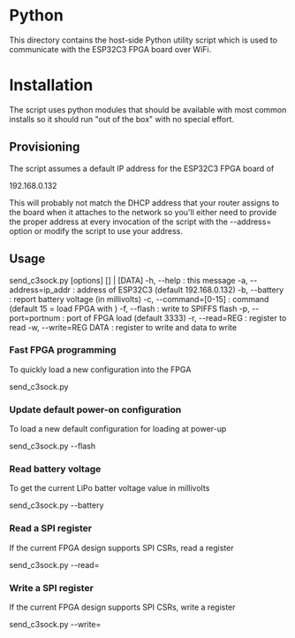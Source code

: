 # Python
This directory contains the host-side Python utility script which is used to
communicate with the ESP32C3 FPGA board over WiFi.

# Installation
The script uses python modules that should be available with most common installs
so it should run "out of the box" with no special effort.

## Provisioning
The script assumes a default IP address for the ESP32C3 FPGA board of

192.168.0.132

This will probably not match the DHCP address that your router assigns to the
board when it attaches to the network so you'll either need to provide the
proper address at every invocation of the script with the --address= option
or modify the script to use your address.

## Usage
send_c3sock.py [options] [<file>] | [DATA]
  -h, --help            : this message
  -a, --address=ip_addr : address of ESP32C3 (default 192.168.0.132)
  -b, --battery         : report battery voltage (in millivolts)
  -c, --command=[0-15]  : command (default 15 = load FPGA with <file>)
  -f, --flash           : write <file> to SPIFFS flash
  -p, --port=portnum    : port of FPGA load (default 3333)
  -r, --read=REG        : register to read
  -w, --write=REG DATA  : register to write and data to write

### Fast FPGA programming
To quickly load a new configuration into the FPGA

send_c3sock.py <bitstream>

### Update default power-on configuration
To load a new default configuration for loading at power-up

send_c3sock.py --flash <bitstream>

### Read battery voltage
To get the current LiPo batter voltage value in millivolts

send_c3sock.py --battery

### Read a SPI register
If the current FPGA design supports SPI CSRs, read a register

send_c3sock.py --read=<REG>


### Write a SPI register
If the current FPGA design supports SPI CSRs, write a register

send_c3sock.py --write=<REG> <DATA>


